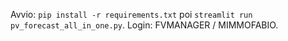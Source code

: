 Avvio: `pip install -r requirements.txt` poi `streamlit run pv_forecast_all_in_one.py`.
Login: FVMANAGER / MIMMOFABIO.
